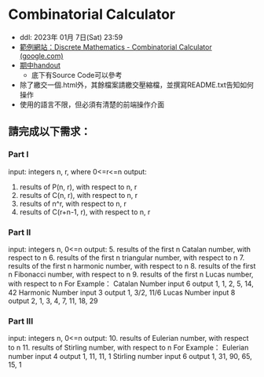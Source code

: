 # Combinatorial Calculator
* ddl: 2023年 01月 7日(Sat) 23:59
* [範例網站：Discrete Mathematics - Combinatorial Calculator (google.com)](https://sites.google.com/view/sjdmath/exercises/combinatorial-calculator?authuser=0)
* [期中handout](file:///C:/Users/Sophia/Downloads/Handout_exam_Nov2022.pdf)
    *  底下有Source Code可以參考
* 除了繳交一個.html外，其餘檔案請繳交壓縮檔，並撰寫README.txt告知如何操作
* 使用的語言不限，但必須有清楚的前端操作介面

## 請完成以下需求：
### Part I
input: integers n, r, where 0<=r<=n
output:
1. results of P(n, r), with respect to n, r 
2. results of C(n, r), with respect to n, r
3. results of n^r, with respect to n, r
4. results of C(r+n-1, r), with respect to n, r

### Part II
input: integers n, 0<=n
output:
5. results of the first n Catalan number, with respect to n
6. results of the first n triangular number, with respect to n
7. results of the first n harmonic number, with respect to n
8. results of the first n Fibonacci number, with respect to n
9. results of the first n Lucas number, with respect to n
For Example：
Catalan Number
input 6
output 1, 1, 2, 5, 14, 42
Harmonic Number
input 3
output 1, 3/2, 11/6
Lucas Number
input 8
output 2, 1, 3, 4, 7, 11, 18, 29

### Part III
input: integers n, 0<=n
output:
10. results of Eulerian number, with respect to n
11. results of Stirling number, with respect to n
For Example：
Eulerian number
input 4
output 1, 11, 11, 1
Stirling number
input 6
output 1, 31, 90, 65, 15, 1
